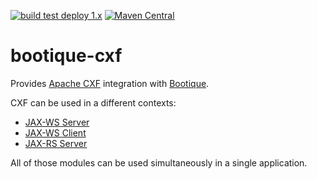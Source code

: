 <!--
   Licensed to ObjectStyle LLC under one
   or more contributor license agreements.  See the NOTICE file
   distributed with this work for additional information
   regarding copyright ownership.  The ObjectStyle LLC licenses
   this file to you under the Apache License, Version 2.0 (the
   “License”); you may not use this file except in compliance
   with the License.  You may obtain a copy of the License at

     http://www.apache.org/licenses/LICENSE-2.0

   Unless required by applicable law or agreed to in writing,
   software distributed under the License is distributed on an
   “AS IS” BASIS, WITHOUT WARRANTIES OR CONDITIONS OF ANY
   KIND, either express or implied.  See the License for the
   specific language governing permissions and limitations
   under the License.
  -->

[![build test deploy 1.x](https://github.com/bootique/bootique-cxf/actions/workflows/maven-1x.yml/badge.svg)](https://github.com/bootique/bootique-cxf/actions/workflows/maven-1x.yml)
[![Maven Central](https://img.shields.io/maven-central/v/io.bootique.cxf/bootique-cxf.svg?colorB=brightgreen)](https://search.maven.org/artifact/io.bootique.cxf/bootique-cxf/)

# bootique-cxf

Provides [Apache CXF](https://cxf.apache.org/) integration with [Bootique](http://bootique.io).

CXF can be used in a different contexts:
- [JAX-WS Server](bootique-cxf-jaxws-server)
- [JAX-WS Client](bootique-cxf-jaxws-client)
- [JAX-RS Server](bootique-cxf-jaxrs)

All of those modules can be used simultaneously in a single application. 